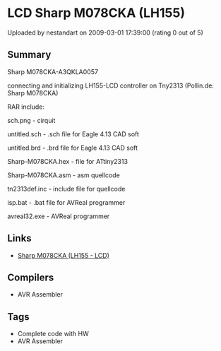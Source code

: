 # LCD Sharp M078CKA (LH155)

Uploaded by nestandart on 2009-03-01 17:39:00 (rating 0 out of 5)

## Summary

Sharp M078CKA-A3QKLA0057


connecting and initializing LH155-LCD controller on Tny2313 (Pollin.de: Sharp M078CKA)


RAR include:  

sch.png - cirquit  

untitled.sch - .sch file for Eagle 4.13 CAD soft  

untitled.brd - .brd file for Eagle 4.13 CAD soft  

Sharp-M078CKA.hex - file for ATtiny2313  

Sharp-M078CKA.asm - asm quellcode  

tn2313def.inc - include file for quellcode  

isp.bat - .bat file for AVReal programmer  

avreal32.exe - AVReal programmer

## Links

- [Sharp M078CKA (LH155 - LCD)](http://www.mikrocontroller.net/attachment/46820/M078CKA-A3QKLA0057_bin.rar)

## Compilers

- AVR Assembler

## Tags

- Complete code with HW
- AVR Assembler
